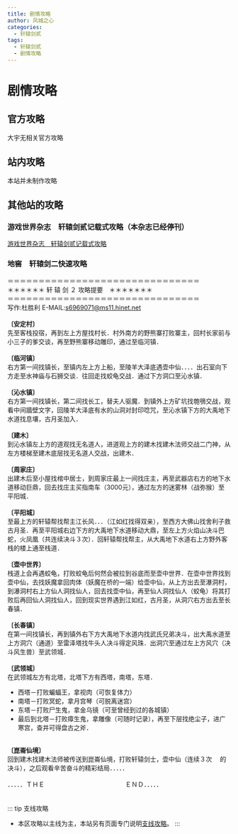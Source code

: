 ```yaml
---
title: 剧情攻略
author: 风城之心
categories:
  - 轩辕剑贰
tags:
  - 轩辕剑贰
  - 剧情攻略
---
```


# 剧情攻略

## 官方攻略

大宇无相关官方攻略

## 站内攻略
本站并未制作攻略

## 其他站的攻略

### 游戏世界杂志　轩辕剑贰记载式攻略（本杂志已经停刊）

[游戏世界杂志　轩辕剑贰记载式攻略](./攻略/电脑游戏世界杂志攻略)

### 地窖　轩辕剑二快速攻略
＝＝＝＝＝＝＝＝＝＝＝＝＝＝＝＝＝＝＝＝＝＝＝＝＝＝＝＝＝＝＝<br>
＊＊＊＊＊＊ 轩     辕      剑   ２    攻略提要　＊＊＊＊＊＊＊<br>
＝＝＝＝＝＝＝＝＝＝＝＝＝＝＝＝＝＝＝＝＝＝＝＝＝＝＝＝＝＝＝<br>
写作:杜胜利     E-MAIL:s6969071@ms11.hinet.net<br>
<br><strong>〔安定村〕</strong><br>
先至客栈投宿，再到左上方屋找村长．村外南方的野熊寨打败寨主，回村长家前与小三子的爹交谈，再至野熊寨移动雕印，通过至临河镇．<br>
<br><strong>〔临河镇〕</strong><br>
右方第一间找镇长，至镇内左上方上船，至陵羊大泽底遇壶中仙．．．．出石室向下　方走至水神庙与石狮交谈．往回走找蛟龟交战．通过下方洞口至沁水镇．<br>
<br><strong>〔沁水镇〕</strong><br>
右方第一间找镇长，第二间找长工，替夫人驱魔．到镇外上方矿坑找匏鴞交战，观看中间牆壁文字，回陵羊大泽底有水的山洞对封印唸咒，至沁水镇下方的大禹地下水道找息壤，古月圣加入．<br>
<br><strong>〔建木〕</strong><br>
到沁水镇左上方的道观找无名道人，进道观上方的建木找建木法师交战二门神，从左方楼梯至建木底层找无名道人交战，出建木．<br>
<br><strong>〔周家庄〕</strong><br>
出建木后至小屋找棺中居士，到周家庄最上一间找庄主，再至武器店右方的地下水道移动巨鼎，回去找庄主买指南车（3000元），通过左方的迷雾林（战弥猴）至平阳城．<br>
<br><strong>〔平阳城〕</strong><br>
至最上方的轩辕帮找帮主江长风．．．（江如红找得双亲），至西方大佛山找舍利子救古月圣．再至平阳城右边下方的大禹地下水道移动大鼎，至左上方火焰山决斗巴蛇，火凤凰（共连续决斗３次）．回轩辕帮找帮主，从大禹地下水道右上方野外客栈的楼上通至栈道．<br>
<br><strong>〔壶中世界〕</strong><br>
栈道上会再遇蛟龟，打败蛟龟后何然会被拉到谷底而至壶中世界．在壶中世界找到壶中仙，去找妖魔拿回肉体（妖魔在桥的一端）给壶中仙，从上方出去至瀑洞村，到瀑洞村右上方仙人洞找仙人，回去找壶中仙，再至仙人洞找仙人（蛟龟）将其打败后再回仙人洞找仙人，回到现实世界遇到江如红，古月圣，从洞穴右方出去至长春镇．<br>
<br><strong>〔长春镇〕</strong><br>
在第一间找镇长，再到镇外右下方大禹地下水道内找武氏兄弟决斗，出大禹水道至上方洞穴（通道）至雷泽塔找牛头人决斗得定风珠．出洞穴至通过左上方风穴（决斗风生兽）至武领城．<br>
<br><strong>〔武领城〕</strong><br>
在武领城左方有北塔，北塔下方有西塔，南塔，东塔．<br>
* 西塔－打败蝙蝠王，拿视肉（可恢复体力）
* 南塔－打败冥蛇，拿月宫琴（可脱离迷宫）
* 东塔－打败尸生鬼，拿金乌镜（可至曾经到过的各城镇）
* 最后到北塔－打败瘴生鬼，拿雕像（可随时记录），再至下层找绝尘子，进广寒宫，查井可得盘古之斧．<br>

<br><strong>〔崑崙仙境〕</strong><br>
回到建木找建木法师被传送到崑崙仙境，打败轩辕剑士，壶中仙（连续３次
　的决斗），之后观看辛苦奋斗的精彩结局．．．．．<br><br>
．．．．．ＴＨＥ　　　　　　　　　　　　　ＥＮＤ．．．．．<br>
　


::: tip 支线攻略
* 本区攻略以主线为主，本站另有页面专门说明[支线攻略](./攻略/支线攻略)。
:::



<style scoped>
  .vp-doc td {
    border: 1px solid var(--vp-c-divider); 
    padding: 10px 15px;
}

  .vp-doc th {
    border: 1px solid var(--vp-c-divider); 
    padding: 10px 15px;
    height:30px;
}
</style>